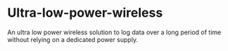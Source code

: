 # Ultra-low-power-wireless
An ultra low power wireless solution to log data over a long period of time without relying on a dedicated power supply.
